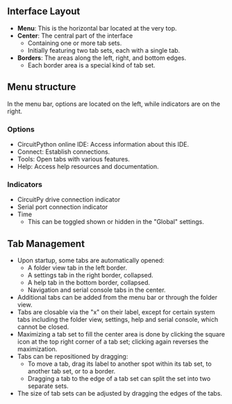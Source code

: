 ## Interface Layout
- **Menu**: This is the horizontal bar located at the very top.
- **Center**: The central part of the interface
    - Containing one or more tab sets.
    - Initially featuring two tab sets, each with a single tab.
- **Borders**: The areas along the left, right, and bottom edges.
    - Each border area is a special kind of tab set.

## Menu structure
In the menu bar, options are located on the left, while indicators are on the right.

### Options
- CircuitPython online IDE: Access information about this IDE.
- Connect: Establish connections.
- Tools: Open tabs with various features.
- Help: Access help resources and documentation.

### Indicators
- CircuitPy drive connection indicator
- Serial port connection indicator
- Time
    - This can be toggled shown or hidden in the "Global" settings.

## Tab Management
- Upon startup, some tabs are automatically opened:
    - A folder view tab in the left border.
    - A settings tab in the right border, collapsed.
    - A help tab in the bottom border, collapsed.
    - Navigation and serial console tabs in the center.
- Additional tabs can be added from the menu bar or through the folder view.
- Tabs are closable via the "x" on their label, except for certain system tabs including the folder view, settings, help and serial console, which cannot be closed.
- Maximizing a tab set to fill the center area is done by clicking the square icon at the top right corner of a tab set; clicking again reverses the maximization.
- Tabs can be repositioned by dragging:
    - To move a tab, drag its label to another spot within its tab set, to another tab set, or to a border.
    - Dragging a tab to the edge of a tab set can split the set into two separate sets.
- The size of tab sets can be adjusted by dragging the edges of the tabs.
